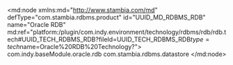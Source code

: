 <?xml version="1.0" encoding="UTF-8"?>
<md:node xmlns:md="http://www.stambia.com/md" defType="com.stambia.rdbms.product" id="UUID_MD_RDBMS_RDB" name="Oracle RDB" md:ref="platform:/plugin/com.indy.environment/technology/rdbms/rdb/rdb.tech#UUID_TECH_RDBMS_RDB?fileId=UUID_TECH_RDBMS_RDB$type=tech$name=Oracle%20RDB%20Technology?">
  <attribute defType="com.stambia.rdbms.product.maxColumnNameSize" id="_B8ge0e71EeK9X4yb8OH6BA" value="30"/>
  <attribute defType="com.stambia.rdbms.product.maxDatastoreNameSize" id="_B8ge0u71EeK9X4yb8OH6BA" value="30"/>
  <attribute defType="com.stambia.rdbms.product.schemaType" id="_B8ge0-71EeK9X4yb8OH6BA" value="no"/>
  <attribute defType="com.stambia.rdbms.product.join.innerjoinmode" id="_B8ge1O71EeK9X4yb8OH6BA" ref="../rdbms.tech#rdbms.join.mode.implicit?fileId=UUID_TECH_RDBMS$type=tech$name=IMPLICIT?"/>
  <attribute defType="com.stambia.rdbms.product.join.outerjoinmode" id="_B8ge1e71EeK9X4yb8OH6BA" ref="../rdbms.tech#rdbms.join.mode.implicit?fileId=UUID_TECH_RDBMS$type=tech$name=IMPLICIT?"/>
  <attribute defType="com.stambia.rdbms.product.join.outer" id="_B8ge1u71EeK9X4yb8OH6BA" value="(+)"/>
  <attribute defType="com.stambia.rdbms.product.having" id="_B8ge1-71EeK9X4yb8OH6BA" value="COMPLEX"/>
  <attribute defType="com.stambia.rdbms.product.groupby" id="_B8ge2O71EeK9X4yb8OH6BA" value="COMPLEX"/>
  <attribute defType="com.stambia.rdbms.product.orderby" id="_B8ge2e71EeK9X4yb8OH6BA" value="COMPLEX"/>
  <attribute defType="com.stambia.rdbms.product.nullWord" id="_B8ge2u71EeK9X4yb8OH6BA" value="NULL"/>
  <attribute defType="com.stambia.rdbms.product.function.date" id="_B8ge2-71EeK9X4yb8OH6BA" value="sysdate"/>
  <attribute defType="com.stambia.rdbms.product.code" id="_B8ge3O71EeK9X4yb8OH6BA" value="RDB"/>
  <attribute defType="com.stambia.rdbms.product.baseModule" id="_1s9IsP8MEemYv5mt_sT8BQ">
    <values>com.indy.baseModule.oracle.rdb</values>
  </attribute>
  <node defType="com.stambia.rdbms.datatype" id="_B8hF4O71EeK9X4yb8OH6BA" name="BIGINT">
    <attribute defType="com.stambia.rdbms.datatype.simpleMask" id="_B8hF4e71EeK9X4yb8OH6BA" value="BIGINT([precision])"/>
    <attribute defType="com.stambia.rdbms.datatype.superType" id="_UHxl4O94EeKeU_pXPC58ww" value="BIGINT"/>
    <attribute defType="com.stambia.rdbms.datatype.default" id="_UQ5ssO94EeKeU_pXPC58ww" value="true"/>
    <attribute defType="com.stambia.rdbms.datatype.creationMask" id="_Mlt9kGVOEea8Y6hdA83kxw" value="BIGINT([precision])"/>
  </node>
  <node defType="com.stambia.rdbms.datatype" id="_B8hF4u71EeK9X4yb8OH6BA" name="NUMERIC">
    <attribute defType="com.stambia.rdbms.datatype.simpleMask" id="_B8hF4-71EeK9X4yb8OH6BA" value="NUMERIC([size],[precision])"/>
    <attribute defType="com.stambia.rdbms.datatype.superType" id="_YS_pIO94EeKeU_pXPC58ww" value="NUMERIC"/>
    <attribute defType="com.stambia.rdbms.datatype.default" id="_YZG4MO94EeKeU_pXPC58ww" value="true"/>
    <attribute defType="com.stambia.rdbms.datatype.creationMask" id="_dzjikGVOEea8Y6hdA83kxw" value="NUMERIC([size],[precision])"/>
  </node>
  <node defType="com.stambia.rdbms.datatype" id="_B8hF5O71EeK9X4yb8OH6BA" name="INTERVALDS">
    <attribute defType="com.stambia.rdbms.datatype.simpleMask" id="_B8hF5e71EeK9X4yb8OH6BA" value="INTERVALDS"/>
  </node>
  <node defType="com.stambia.rdbms.datatype" id="_B8hF5u71EeK9X4yb8OH6BA" name="INTERVALYM">
    <attribute defType="com.stambia.rdbms.datatype.simpleMask" id="_B8hF5-71EeK9X4yb8OH6BA" value="INTERVALYM"/>
  </node>
  <node defType="com.stambia.rdbms.datatype" id="_B8hF6O71EeK9X4yb8OH6BA" name="TIMESTAMP WITH LOCAL TIME ZONE">
    <attribute defType="com.stambia.rdbms.datatype.simpleMask" id="_B8hF6e71EeK9X4yb8OH6BA" value="TIMESTAMP WITH LOCAL TIME ZONE"/>
  </node>
  <node defType="com.stambia.rdbms.datatype" id="_B8hF6u71EeK9X4yb8OH6BA" name="TIMESTAMP WITH TIME ZONE">
    <attribute defType="com.stambia.rdbms.datatype.simpleMask" id="_B8hF6-71EeK9X4yb8OH6BA" value="TIMESTAMP WITH TIME ZONE"/>
  </node>
  <node defType="com.stambia.rdbms.datatype" id="_B8hF7O71EeK9X4yb8OH6BA" name="NUMBER">
    <attribute defType="com.stambia.rdbms.datatype.simpleMask" id="_B8hF7e71EeK9X4yb8OH6BA" value="NUMBER([size],[precision])"/>
    <attribute defType="com.stambia.rdbms.datatype.creationMask" id="_cAgQkGVOEea8Y6hdA83kxw" value="NUMBER([size],[precision])"/>
    <attribute defType="com.stambia.rdbms.datatype.superType" id="_WIWcEHw9Eee8yOkXgc6j8Q" value="NUMERIC"/>
  </node>
  <node defType="com.stambia.rdbms.datatype" id="_B8hF7u71EeK9X4yb8OH6BA" name="LONG RAW">
    <attribute defType="com.stambia.rdbms.datatype.simpleMask" id="_B8hF7-71EeK9X4yb8OH6BA" value="LONG RAW"/>
  </node>
  <node defType="com.stambia.rdbms.datatype" id="_B8hF8O71EeK9X4yb8OH6BA" name="RAW">
    <attribute defType="com.stambia.rdbms.datatype.simpleMask" id="_B8hF8e71EeK9X4yb8OH6BA" value="RAW"/>
    <attribute defType="com.stambia.rdbms.datatype.creationMask" id="_v5OugGVOEea8Y6hdA83kxw" value="RAW"/>
  </node>
  <node defType="com.stambia.rdbms.datatype" id="_B8hF8u71EeK9X4yb8OH6BA" name="LONG">
    <attribute defType="com.stambia.rdbms.datatype.simpleMask" id="_B8hF8-71EeK9X4yb8OH6BA" value="LONG"/>
  </node>
  <node defType="com.stambia.rdbms.datatype" id="_B8hF9O71EeK9X4yb8OH6BA" name="CHAR">
    <attribute defType="com.stambia.rdbms.datatype.simpleMask" id="_B8hF9e71EeK9X4yb8OH6BA" value="CHAR([size])"/>
    <attribute defType="com.stambia.rdbms.datatype.superType" id="_VqmqkO94EeKeU_pXPC58ww" value="CHAR"/>
    <attribute defType="com.stambia.rdbms.datatype.default" id="_V0MEYO94EeKeU_pXPC58ww" value="true"/>
    <attribute defType="com.stambia.rdbms.datatype.creationMask" id="_NRCygGVOEea8Y6hdA83kxw" value="CHAR([size])"/>
  </node>
  <node defType="com.stambia.rdbms.datatype" id="_B8hF9u71EeK9X4yb8OH6BA" name="FLOAT">
    <attribute defType="com.stambia.rdbms.datatype.simpleMask" id="_B8hF9-71EeK9X4yb8OH6BA" value="FLOAT"/>
    <attribute defType="com.stambia.rdbms.datatype.creationMask" id="_Ql1kEGVOEea8Y6hdA83kxw" value="FLOAT"/>
    <attribute defType="com.stambia.rdbms.datatype.superType" id="_TEn6sGVOEea8Y6hdA83kxw" value="FLOAT"/>
  </node>
  <node defType="com.stambia.rdbms.datatype" id="_B8hF-O71EeK9X4yb8OH6BA" name="REAL">
    <attribute defType="com.stambia.rdbms.datatype.simpleMask" id="_B8hF-e71EeK9X4yb8OH6BA" value="REAL"/>
    <attribute defType="com.stambia.rdbms.datatype.creationMask" id="_w4yuEGVOEea8Y6hdA83kxw" value="REAL"/>
    <attribute defType="com.stambia.rdbms.datatype.superType" id="_6oS5QGVOEea8Y6hdA83kxw" value="REAL"/>
  </node>
  <node defType="com.stambia.rdbms.datatype" id="_B8hF-u71EeK9X4yb8OH6BA" name="VARCHAR2">
    <attribute defType="com.stambia.rdbms.datatype.simpleMask" id="_B8hF--71EeK9X4yb8OH6BA" value="VARCHAR2([size])"/>
    <attribute defType="com.stambia.rdbms.datatype.creationMask" id="_4UylkGVOEea8Y6hdA83kxw" value="VARCHAR2([size])"/>
  </node>
  <node defType="com.stambia.rdbms.datatype" id="_B8hF_O71EeK9X4yb8OH6BA" name="DATE">
    <attribute defType="com.stambia.rdbms.datatype.simpleMask" id="_B8hF_e71EeK9X4yb8OH6BA" value="DATE"/>
    <attribute defType="com.stambia.rdbms.datatype.superType" id="_W8LnMO94EeKeU_pXPC58ww" value="DATE"/>
    <attribute defType="com.stambia.rdbms.datatype.default" id="_XE-94O94EeKeU_pXPC58ww" value="true"/>
    <attribute defType="com.stambia.rdbms.datatype.creationMask" id="_OUyHcGVOEea8Y6hdA83kxw" value="DATE"/>
  </node>
  <node defType="com.stambia.rdbms.datatype" id="_B8hF_u71EeK9X4yb8OH6BA" name="TIMESTAMP">
    <attribute defType="com.stambia.rdbms.datatype.simpleMask" id="_B8hF_-71EeK9X4yb8OH6BA" value="TIMESTAMP(2)"/>
    <attribute defType="com.stambia.rdbms.datatype.superType" id="_RggBoO94EeKeU_pXPC58ww" value="TIMESTAMP"/>
    <attribute defType="com.stambia.rdbms.datatype.default" id="_RucXAO94EeKeU_pXPC58ww" value="true"/>
    <attribute defType="com.stambia.rdbms.datatype.creationMask" id="_06XGEGVOEea8Y6hdA83kxw" value="TIMESTAMP"/>
  </node>
  <node defType="com.stambia.rdbms.datatype" id="_B8hGAO71EeK9X4yb8OH6BA" name="CLOB">
    <attribute defType="com.stambia.rdbms.datatype.simpleMask" id="_B8hGAe71EeK9X4yb8OH6BA" value="CLOB"/>
    <attribute defType="com.stambia.rdbms.datatype.creationMask" id="_N24qgGVOEea8Y6hdA83kxw" value="CLOB"/>
    <attribute defType="com.stambia.rdbms.datatype.superType" id="_W_nwoGVOEea8Y6hdA83kxw" value="CLOB"/>
  </node>
  <node defType="com.stambia.rdbms.datatype" id="_B8hGAu71EeK9X4yb8OH6BA" name="INTEGER">
    <attribute defType="com.stambia.rdbms.datatype.simpleMask" id="_B8hGA-71EeK9X4yb8OH6BA" value="INTEGER"/>
    <attribute defType="com.stambia.rdbms.datatype.superType" id="_cCO7AO94EeKeU_pXPC58ww" value="INTEGER"/>
    <attribute defType="com.stambia.rdbms.datatype.default" id="_cJwfUO94EeKeU_pXPC58ww" value="true"/>
    <attribute defType="com.stambia.rdbms.datatype.creationMask" id="_UKkPEGVOEea8Y6hdA83kxw" value="INTEGER"/>
  </node>
  <node defType="com.stambia.rdbms.datatype" id="_B8hGBO71EeK9X4yb8OH6BA" name="SMALLINT">
    <attribute defType="com.stambia.rdbms.datatype.simpleMask" id="_B8hGBe71EeK9X4yb8OH6BA" value="SMALLINT"/>
    <attribute defType="com.stambia.rdbms.datatype.creationMask" id="_xVtTkGVOEea8Y6hdA83kxw" value="SMALLINT"/>
    <attribute defType="com.stambia.rdbms.datatype.superType" id="_50e2sGVOEea8Y6hdA83kxw" value="SMALLINT"/>
  </node>
  <node defType="com.stambia.rdbms.datatype" id="_B8hGBu71EeK9X4yb8OH6BA" name="VARCHAR">
    <attribute defType="com.stambia.rdbms.datatype.simpleMask" id="_B8hGB-71EeK9X4yb8OH6BA" value="VARCHAR([size])"/>
    <attribute defType="com.stambia.rdbms.datatype.superType" id="_aGtCcO94EeKeU_pXPC58ww" value="VARCHAR"/>
    <attribute defType="com.stambia.rdbms.datatype.default" id="_aP9FEO94EeKeU_pXPC58ww" value="true"/>
    <attribute defType="com.stambia.rdbms.datatype.creationMask" id="_2BiwkGVOEea8Y6hdA83kxw" value="VARCHAR([size])"/>
  </node>
  <node defType="com.stambia.rdbms.datatype" id="_B8hGCO71EeK9X4yb8OH6BA" name="LONGVARCHAR">
    <attribute defType="com.stambia.rdbms.datatype.simpleMask" id="_B8hGCe71EeK9X4yb8OH6BA" value="LONGVARCHAR([size])"/>
  </node>
  <node defType="com.stambia.rdbms.datatype" id="_-NfGAXHWEee3D9Lc1UVu5Q" name="DOUBLE">
    <attribute defType="com.stambia.rdbms.datatype.creationMask" id="_Ao1uIHHXEee3D9Lc1UVu5Q" value="DOUBLE([size],[precision])"/>
    <attribute defType="com.stambia.rdbms.datatype.simpleMask" id="_EFtdoHHXEee3D9Lc1UVu5Q" value="DOUBLE([size],[precision])"/>
    <attribute defType="com.stambia.rdbms.datatype.superType" id="_EoW3sHHXEee3D9Lc1UVu5Q" value="DOUBLE"/>
  </node>
  <node defType="com.stambia.jdbc.driver" id="_5pAHg_8MEemYv5mt_sT8BQ" name="RDB">
    <attribute defType="com.stambia.jdbc.driver.url" id="_9AGmMP8MEemYv5mt_sT8BQ" value="jdbc:RdbNative:&lt;database_specification>&lt;connect_switches>"/>
    <attribute defType="com.stambia.jdbc.driver.class" id="_B-qK4P8NEemYv5mt_sT8BQ" value="oracle.rdb.jdbc.rdbnative.Driver"/>
  </node>
  <node defType="com.stambia.rdbms.reverse.query" id="_VkfcQJgmEempKt2D6xWsng" name="Index Query">
    <attribute defType="com.stambia.rdbms.reverse.query.level" id="_VkfcQZgmEempKt2D6xWsng">
      <values>com.stambia.rdbms.datastore</values>
    </attribute>
    <attribute defType="com.stambia.rdbms.reverse.query.query" id="_VkfcQpgmEempKt2D6xWsng" value="select &#xD;&#xA;&#x9;trim(i.RDB$INDEX_NAME)&#x9;INDEX_NAME,&#xD;&#xA;&#x9;trim(ic.RDB$FIELD_NAME)&#x9;COLUMN_NAME,&#xD;&#xA;&#x9;case &#x9;i.RDB$UNIQUE_FLAG when '1' then 'true' else 'false' end IS_UNIQUE,&#xD;&#xA;&#x9;ic.RDB$FIELD_POSITION&#x9;ORDINAL_POSITION&#xD;&#xA;from RDB$INDICES i, RDB$INDEX_SEGMENTS ic&#xD;&#xA;where RDB$RELATION_NAME = :{@TABLE_NAME}:&#xD;&#xA;and i.RDB$INDEX_NAME = ic.RDB$INDEX_NAME&#xD;&#xA;order by i.RDB$INDEX_NAME, ic.RDB$FIELD_POSITION&#xD;&#xA;"/>
    <node defType="com.stambia.rdbms.reverse.break" id="_VkfcQ5gmEempKt2D6xWsng" name="COLUMN_NAME">
      <attribute defType="com.stambia.rdbms.reverse.break.alias" id="_VkfcRJgmEempKt2D6xWsng" value=""/>
      <attribute defType="com.stambia.rdbms.reverse.break.level" id="_VkfcRZgmEempKt2D6xWsng" value="com.stambia.rdbms.colref"/>
    </node>
    <node defType="com.stambia.rdbms.reverse.break" id="_VkfcRpgmEempKt2D6xWsng" name="INDEX_NAME">
      <attribute defType="com.stambia.rdbms.reverse.break.level" id="_VkfcR5gmEempKt2D6xWsng" value="com.stambia.rdbms.index"/>
      <attribute defType="com.stambia.rdbms.reverse.break.alias" id="_VkfcSJgmEempKt2D6xWsng" value=""/>
    </node>
  </node>
</md:node>